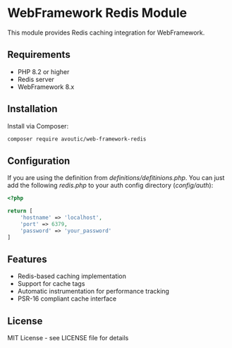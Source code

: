 # WebFramework Redis Module

This module provides Redis caching integration for WebFramework.

## Requirements

- PHP 8.2 or higher
- Redis server
- WebFramework 8.x

## Installation

Install via Composer:

```bash
composer require avoutic/web-framework-redis
```

## Configuration

If you are using the definition from _definitions/defitinions.php_. You can just add the following _redis.php_ to your auth config directory (_config/auth_):

```php
<?php

return [
    'hostname' => 'localhost',
    'port' => 6379,
    'password' => 'your_password'
]
```

## Features

- Redis-based caching implementation
- Support for cache tags
- Automatic instrumentation for performance tracking
- PSR-16 compliant cache interface

## License

MIT License - see LICENSE file for details 
